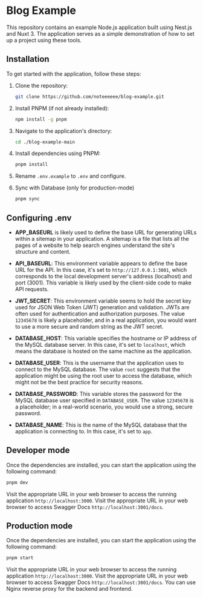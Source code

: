 # Blog Example

This repository contains an example Node.js application built using Nest.js and Nuxt 3. The application serves as a simple demonstration of how to set up a project using these tools.

## Installation

To get started with the application, follow these steps:

1. Clone the repository:

   ```sh
   git clone https://github.com/noteeeeee/blog-example.git
   ```

2. Install PNPM (if not already installed):

   ```sh
   npm install -g pnpm
   ```

3. Navigate to the application's directory:

   ```sh
   cd ./blog-example-main
   ```

4. Install dependencies using PNPM:

   ```sh
   pnpm install
   ```

5. Rename `.env.example` to `.env` and configure.

6. Sync with Database (only for production-mode)

   ```sh
   pnpm sync
   ```

## Configuring .env

- **APP_BASEURL** is likely used to define the base URL for generating URLs within a sitemap in your application. A sitemap is a file that lists all the pages of a website to help search engines understand the site's structure and content.

- **API_BASEURL**: This environment variable appears to define the base URL for the API. In this case, it's set to `http://127.0.0.1:3001`, which corresponds to the local development server's address (localhost) and port (3001). This variable is likely used by the client-side code to make API requests.

- **JWT_SECRET**: This environment variable seems to hold the secret key used for JSON Web Token (JWT) generation and validation. JWTs are often used for authentication and authorization purposes. The value `12345678` is likely a placeholder, and in a real application, you would want to use a more secure and random string as the JWT secret.

- **DATABASE_HOST**: This variable specifies the hostname or IP address of the MySQL database server. In this case, it's set to `localhost`, which means the database is hosted on the same machine as the application.

- **DATABASE_USER**: This is the username that the application uses to connect to the MySQL database. The value `root` suggests that the application might be using the root user to access the database, which might not be the best practice for security reasons.

- **DATABASE_PASSWORD**: This variable stores the password for the MySQL database user specified in `DATABASE_USER`. The value `12345678` is a placeholder; in a real-world scenario, you would use a strong, secure password.

- **DATABASE_NAME**: This is the name of the MySQL database that the application is connecting to. In this case, it's set to `app`.

## Developer mode

Once the dependencies are installed, you can start the application using the following command:

```sh
pnpm dev
```

Visit the appropriate URL in your web browser to access the running application `http://localhost:3000`.
Visit the appropriate URL in your web browser to access Swagger Docs `http://localhost:3001/docs`.

## Production mode

Once the dependencies are installed, you can start the application using the following command:

```sh
pnpm start
```

Visit the appropriate URL in your web browser to access the running application `http://localhost:3000`.
Visit the appropriate URL in your web browser to access Swagger Docs `http://localhost:3001/docs`.
You can use Nginx reverse proxy for the backend and frontend.
